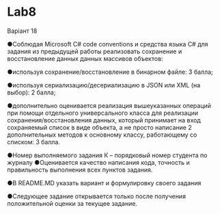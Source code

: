 # Lab8

Варіант 18 

●Соблюдая  Microsoft C# code conventions и средства языка C# для задания из предыдущей работы реализовать сохранение и восстановление данных данных массивов объектов:

●используя сохранение/восстановление в бинарном файле: 3 балла;

●используя сериализацию/десериализацию в JSON или XML (на выбор): 2 балла;

●дополнительно оценивается реализация вышеуказанных операций при помощи отдельного универсального класса для реализации сохранения/восстановления данных, который принимает на вход сохраняемый список в виде объекта, а не просто написание 2 дополнительных методов к основному классу, работающему со списком: 3 балла.

●Номер выполняемого задания К – порядковый номер студента по журналу
●Оценивается качество написания кода, точность и правильность выполнения всех пунктов задания.

●В README.MD указать вариант и формулировку своего задания

●Следующее задание открывается только после получения положительной оценки за текущее задание.

